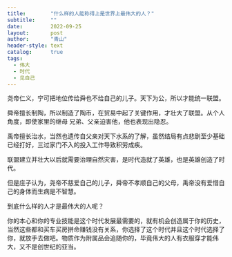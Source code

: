 ```yaml
---
title:        "什么样的人能称得上是世界上最伟大的人？"
subtitle:     ""
date:         2022-09-25
layout:       post
author:       "青山"
header-style: text
catalog:      true
tags:
  - 伟大
  - 时代
  - 见自己
---
```


尧帝仁义，宁可把地位传给舜也不给自己的儿子。天下为公，所以才能统一联盟。

舜帝擅长制陶，所以制造了陶币，在贸易中起了关键作用，才壮大了联盟。从个人角度，即使家里的继母 兄弟、父亲迫害他，他也表现出隐忍。

禹帝擅长治水，当然也遗传自父亲对天下水系的了解，虽然结局有点悲剧至少基础已经打好，三过家门不入的投入工作导致积劳成疾。

联盟建立并壮大以后就需要治理自然灾害，是时代造就了英雄，也是英雄创造了时代。

但是庄子认为，尧帝不慈爱自己的儿子，舜帝不孝顺自己的父母，禹帝没有爱惜自己的身体而生病是不智慧。

到底什么样的人才是最伟大的人呢？

你的本心和你的专业技能是这个时代发展最需要的，就有机会创造属于你的历史，当然这些都和买车买房拼命赚钱没有关系，你选择了这个时代并且这个时代选择了你，就放手去做吧。物质作为附属品会追随你的，毕竟伟大的人有衣服穿才能伟大，又不是创世纪的亚当。